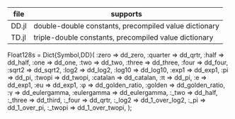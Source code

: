 | file | supports |
|------|----------|
| DD.jl| double-double constants, precompiled value dictionary |
| TD.jl| triple-double constants, precompiled value dictionary |

Float128s = Dict{Symbol,DD}(
    :zero    => dd_zero,
    :quarter => dd_qrtr,
    :half    => dd_half,
    :one     => dd_one,
    :two     => dd_two,
    :three   => dd_three,
    :four    => dd_four,
    :sqrt2   => dd_sqrt2,
    :log2    => dd_log2,
    :log10   => dd_log10,
    :exp1    => dd_exp1,
    :pi      => dd_pi,
    :twopi   => dd_twopi,
    :catalan => dd_catalan,
    :π       => dd_pi,
    :e       => dd_exp1,
    :eu      => dd_exp1,
    :φ       => dd_golden_ratio,
    :golden  => dd_golden_ratio,
    :γ       => dd_eulergamma,
    :eulergamma => dd_eulergamma,
    :_two    => dd_half,
    :_three  => dd_third,
    :_four   => dd_qrtr,
    :_log2   => dd_1_over_log2,
    :_pi    => dd_1_over_pi,
    :_twopi => dd_1_over_twopi,
);
